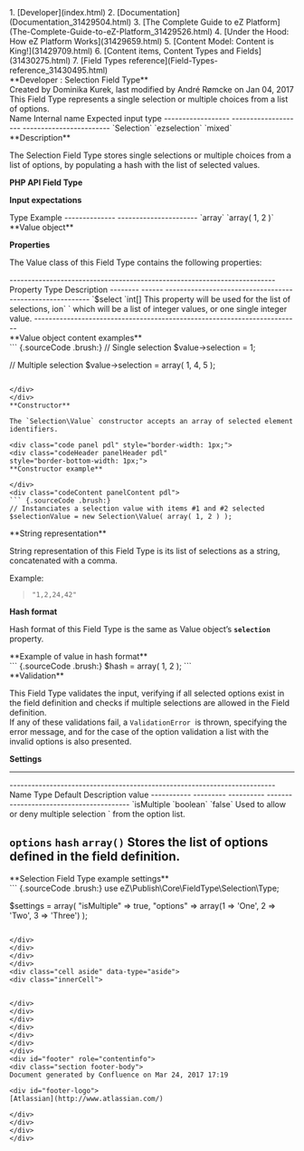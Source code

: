 <div id="page">
<div id="main" class="aui-page-panel">
<div id="main-header">
<div id="breadcrumb-section">
1.  [Developer](index.html)
2.  [Documentation](Documentation_31429504.html)
3.  [The Complete Guide to eZ
    Platform](The-Complete-Guide-to-eZ-Platform_31429526.html)
4.  [Under the Hood: How eZ Platform Works](31429659.html)
5.  [Content Model: Content is King!](31429709.html)
6.  [Content items, Content Types and Fields](31430275.html)
7.  [Field Types reference](Field-Types-reference_31430495.html)

</div>
**Developer : Selection Field Type**

</div>
<div id="content" class="view">
<div class="page-metadata">
Created by Dominika Kurek, last modified by André Rømcke on Jan 04, 2017

</div>
<div id="main-content" class="wiki-content group">
<div class="contentLayout2">
<div class="columnLayout two-right-sidebar"
data-layout="two-right-sidebar">
<div class="cell normal" data-type="normal">
<div class="innerCell">
This Field Type represents a single selection or multiple choices from a
list of options.

<div class="table-wrap">
  Name               Internal name        Expected input type
  ------------------ -------------------- ------------------------
  `Selection`        `ezselection`        `mixed`

</div>
**Description**

The Selection Field Type stores single selections or multiple choices
from a list of options, by populating a hash with the list of selected
values.

**PHP API Field Type**

**Input expectations**

<div class="table-wrap">
  Type           Example
  -------------- ----------------------
  `array`        `array( 1, 2 )`

</div>
**Value object**

**Properties**

The Value class of this Field Type contains the following properties:

<div class="table-wrap">
  -------------------------------------------------------------------------
  Property Type   Description
  -------- ------ ---------------------------------------------------------
  `$select `int[] This property will be used for the list of selections,
  ion`     `      which will be a list of integer values, or one single
                  integer value.
  -------------------------------------------------------------------------

</div>
<div class="code panel pdl" style="border-width: 1px;">
<div class="codeHeader panelHeader pdl"
style="border-bottom-width: 1px;">
**Value object content examples**

</div>
<div class="codeContent panelContent pdl">
``` {.sourceCode .brush:}
// Single selection
$value->selection = 1; 

// Multiple selection
$value->selection = array( 1, 4, 5 ); 
```

</div>
</div>
**Constructor**

The `Selection\Value` constructor accepts an array of selected element
identifiers.

<div class="code panel pdl" style="border-width: 1px;">
<div class="codeHeader panelHeader pdl"
style="border-bottom-width: 1px;">
**Constructor example**

</div>
<div class="codeContent panelContent pdl">
``` {.sourceCode .brush:}
// Instanciates a selection value with items #1 and #2 selected
$selectionValue = new Selection\Value( array( 1, 2 ) );
```

</div>
</div>
**String representation**

String representation of this Field Type is its list of selections as a
string, concatenated with a comma.

Example:

> `"1,2,24,42"`

**Hash format**

Hash format of this Field Type is the same as Value object’s
**`selection`** property.

<div class="code panel pdl" style="border-width: 1px;">
<div class="codeHeader panelHeader pdl"
style="border-bottom-width: 1px;">
**Example of value in hash format**

</div>
<div class="codeContent panelContent pdl">
``` {.sourceCode .brush:}
$hash = array( 1, 2 );
```

</div>
</div>
**Validation**

This Field Type validates the input, verifying if all selected options
exist in the field definition and checks if multiple selections are
allowed in the Field definition.\
If any of these validations fail, a `ValidationError`  is thrown,
specifying the error message, and for the case of the option validation
a list with the invalid options is also presented.

**Settings**

------------------------------------------------------------------------

<div class="table-wrap">
  -------------------------------------------------------------------------
  Name        Type      Default    Description
                        value      
  ----------- --------- ---------- ----------------------------------------
  `isMultiple `boolean` `false`    Used to allow or deny multiple selection
  `                                from the option list.

  `options`   `hash`    `array()`  Stores the list of options defined in
                                   the field definition.
  -------------------------------------------------------------------------

</div>
<div class="code panel pdl" style="border-width: 1px;">
<div class="codeHeader panelHeader pdl"
style="border-bottom-width: 1px;">
**Selection Field Type example settings**

</div>
<div class="codeContent panelContent pdl">
``` {.sourceCode .brush:}
use eZ\Publish\Core\FieldType\Selection\Type;

$settings = array(
    "isMultiple" => true,
    "options" => array(1 => 'One', 2 => 'Two', 3 => 'Three')
);
```

</div>
</div>
</div>
</div>
<div class="cell aside" data-type="aside">
<div class="innerCell">
 

</div>
</div>
</div>
</div>
</div>
</div>
</div>
<div id="footer" role="contentinfo">
<div class="section footer-body">
Document generated by Confluence on Mar 24, 2017 17:19

<div id="footer-logo">
[Atlassian](http://www.atlassian.com/)

</div>
</div>
</div>
</div>

